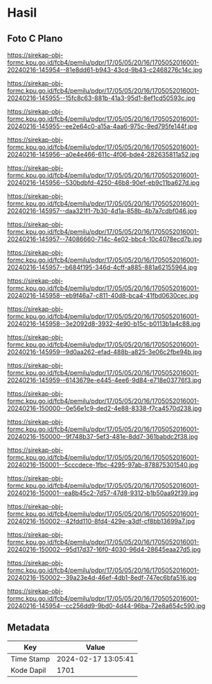 # Hasil

## Foto C Plano

https://sirekap-obj-formc.kpu.go.id/fcb4/pemilu/pdpr/17/05/05/20/16/1705052016001-20240216-145954--81e8dd61-b943-43cd-9b43-c2468276c14c.jpg

https://sirekap-obj-formc.kpu.go.id/fcb4/pemilu/pdpr/17/05/05/20/16/1705052016001-20240216-145955--15fc8c63-881b-41a3-95d1-8ef1cd50593c.jpg

https://sirekap-obj-formc.kpu.go.id/fcb4/pemilu/pdpr/17/05/05/20/16/1705052016001-20240216-145955--ee2e64c0-a15a-4aa6-975c-9ed795fe144f.jpg

https://sirekap-obj-formc.kpu.go.id/fcb4/pemilu/pdpr/17/05/05/20/16/1705052016001-20240216-145956--a0e4e466-611c-4f06-bde4-282635811a52.jpg

https://sirekap-obj-formc.kpu.go.id/fcb4/pemilu/pdpr/17/05/05/20/16/1705052016001-20240216-145956--530bdbfd-4250-46b8-90ef-eb9c11ba627d.jpg

https://sirekap-obj-formc.kpu.go.id/fcb4/pemilu/pdpr/17/05/05/20/16/1705052016001-20240216-145957--daa321f1-7b30-4d1a-858b-4b7a7cdbf046.jpg

https://sirekap-obj-formc.kpu.go.id/fcb4/pemilu/pdpr/17/05/05/20/16/1705052016001-20240216-145957--74086660-714c-4e02-bbc4-10c4078ecd7b.jpg

https://sirekap-obj-formc.kpu.go.id/fcb4/pemilu/pdpr/17/05/05/20/16/1705052016001-20240216-145957--b684f195-346d-4cff-a885-881a62155964.jpg

https://sirekap-obj-formc.kpu.go.id/fcb4/pemilu/pdpr/17/05/05/20/16/1705052016001-20240216-145958--eb9f46a7-c811-40d8-bca4-41fbd0630cec.jpg

https://sirekap-obj-formc.kpu.go.id/fcb4/pemilu/pdpr/17/05/05/20/16/1705052016001-20240216-145958--3e2092d8-3932-4e90-b15c-b0113b1a4c88.jpg

https://sirekap-obj-formc.kpu.go.id/fcb4/pemilu/pdpr/17/05/05/20/16/1705052016001-20240216-145959--9d0aa262-efad-488b-a825-3e06c2fbe94b.jpg

https://sirekap-obj-formc.kpu.go.id/fcb4/pemilu/pdpr/17/05/05/20/16/1705052016001-20240216-145959--6143679e-e445-4ee6-9d84-e718e03776f3.jpg

https://sirekap-obj-formc.kpu.go.id/fcb4/pemilu/pdpr/17/05/05/20/16/1705052016001-20240216-150000--0e56e1c9-ded2-4e88-8338-f7ca4570d238.jpg

https://sirekap-obj-formc.kpu.go.id/fcb4/pemilu/pdpr/17/05/05/20/16/1705052016001-20240216-150000--9f748b37-5ef3-481e-8dd7-361babdc2f38.jpg

https://sirekap-obj-formc.kpu.go.id/fcb4/pemilu/pdpr/17/05/05/20/16/1705052016001-20240216-150001--5cccdece-1fbc-4295-97ab-878875301540.jpg

https://sirekap-obj-formc.kpu.go.id/fcb4/pemilu/pdpr/17/05/05/20/16/1705052016001-20240216-150001--ea8b45c2-7d57-47d8-9312-b1b50aa92f39.jpg

https://sirekap-obj-formc.kpu.go.id/fcb4/pemilu/pdpr/17/05/05/20/16/1705052016001-20240216-150002--42fdd110-8fd4-429e-a3df-cf8bb13699a7.jpg

https://sirekap-obj-formc.kpu.go.id/fcb4/pemilu/pdpr/17/05/05/20/16/1705052016001-20240216-150002--95d17d37-16f0-4030-96d4-28645eaa27d5.jpg

https://sirekap-obj-formc.kpu.go.id/fcb4/pemilu/pdpr/17/05/05/20/16/1705052016001-20240216-150002--39a23e4d-46ef-4db1-8edf-747ec6bfa516.jpg

https://sirekap-obj-formc.kpu.go.id/fcb4/pemilu/pdpr/17/05/05/20/16/1705052016001-20240216-145954--cc256dd9-9bd0-4d44-96ba-72e8a654c590.jpg


## Metadata

| Key        | Value               |
| ---------- | ------------------- |
| Time Stamp | 2024-02-17 13:05:41 |
| Kode Dapil | 1701                |



